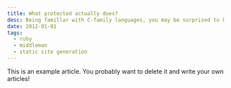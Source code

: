 ```yaml
---
title: What protected actually does?
desc: Being famillar with C-family languages, you may be surprised to know how protected works in Ruby
date: 2012-01-01
tags:
  - ruby
  - middleman
  - static site generation
---
```


This is an example article. You probably want to delete it and write your own articles!
